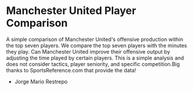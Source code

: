 # Manchester United Player Comparison

A simple comparison of Manchester United's offensive production within the top seven players.  We compare the top seven players with the minutes they play. Can Manchester United improve 
their offensive output by adjusting the time played by certain players. 
This is a simple analysis and does not consider tactics, player seniority, and specific competition.Big thanks to SportsReference.com that provide the data!

- Jorge Mario Restrepo
